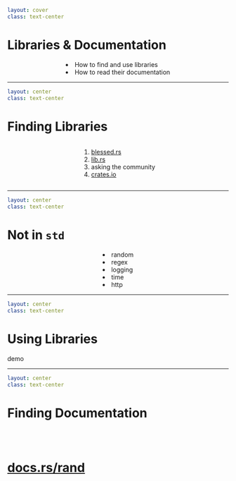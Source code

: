 ```yaml
layout: cover
class: text-center
```

# Libraries & Documentation

<div></div>

<div style="display: flex">
  <div style="flex-grow: 1"></div>
  <div style="text-align: left">
    <li>How to find and use libraries</li>
    <li>How to read their documentation</li>
  </div>
  <div style="flex-grow: 1"></div>
</div>

<Nr />

---

```yaml
layout: center
class: text-center
```

# Finding Libraries

<div></div>

<div style="display: flex">
  <div style="flex-grow: 1"></div>
  <div style="text-align: left">
    <ol>
      <li><a href="https://blessed.rs">blessed.rs</a></li>
      <li><a href="https://lib.rs">lib.rs</a></li>
      <li>asking the community</li>
      <li><a href="https://crates.io">crates.io</a></li>
    </ol>
  </div>
  <div style="flex-grow: 1"></div>
</div>

<Nr />

---

```yaml
layout: center
class: text-center
```

# Not in `std`

<div style="display: flex">
  <div style="flex-grow: 1"></div>
  <div style="text-align: left">
    <li>random</li>
    <li>regex</li>
    <li>logging</li>
    <li>time</li>
    <li>http</li>
  </div>
  <div style="flex-grow: 1"></div>
</div>

<Nr />

---

```yaml
layout: center
class: text-center
```

# Using Libraries

demo

<Nr />

---

```yaml
layout: center
class: text-center
```

# Finding Documentation

<div style="height: 32px"></div>

# [docs.rs/rand](https://docs.rs/rand/)

<Nr />
